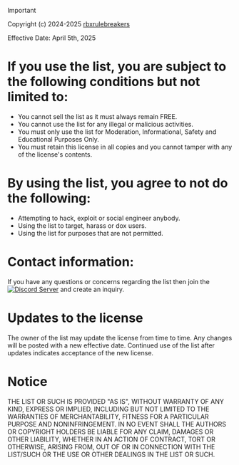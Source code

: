 > [!IMPORTANT]
> Copyright (c) 2024-2025 [rbxrulebreakers](https://github.com/rbxrulebreakers)

Effective Date: April 5th, 2025

# If you use the list, you are subject to the following conditions but not limited to:
- You cannot sell the list as it must always remain FREE.
- You cannot use the list for any illegal or malicious activities.
- You must only use the list for Moderation, Informational, Safety and Educational Purposes Only.
- You must retain this license in all copies and you cannot tamper with any of the license's contents.

# By using the list, you agree to not do the following:
- Attempting to hack, exploit or social engineer anybody.
- Using the list to target, harass or dox users.
- Using the list for purposes that are not permitted.

# Contact information:

If you have any questions or concerns regarding the list then join the [![Discord Server][shield-discord-server]][discord-invite] and create an inquiry.

# Updates to the license
The owner of the list may update the license from time to time. Any changes will be posted with a new effective date. Continued use of the list after updates indicates acceptance of the new license.

# Notice
THE LIST OR SUCH IS PROVIDED "AS IS", WITHOUT WARRANTY OF ANY KIND, EXPRESS OR
IMPLIED, INCLUDING BUT NOT LIMITED TO THE WARRANTIES OF MERCHANTABILITY,
FITNESS FOR A PARTICULAR PURPOSE AND NONINFRINGEMENT. IN NO EVENT SHALL THE
AUTHORS OR COPYRIGHT HOLDERS BE LIABLE FOR ANY CLAIM, DAMAGES OR OTHER
LIABILITY, WHETHER IN AN ACTION OF CONTRACT, TORT OR OTHERWISE, ARISING FROM,
OUT OF OR IN CONNECTION WITH THE LIST/SUCH OR THE USE OR OTHER DEALINGS IN THE
LIST OR SUCH.

[shield-discord-server]: https://img.shields.io/discord/1335018287209123890?logo=discord&logoColor=white&label=discord&color=000000
[discord-invite]: https://discord.gg/U7JstgHdyg